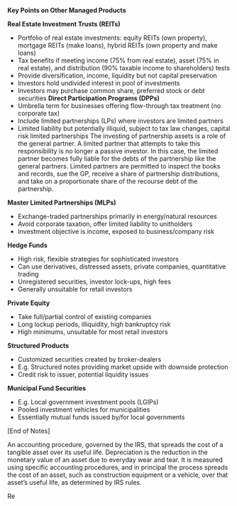 **Key Points on Other Managed Products**

**Real Estate Investment Trusts (REITs)**

- Portfolio of real estate investments: equity REITs (own property), mortgage REITs (make loans), hybrid REITs (own property and make loans)
- Tax benefits if meeting income (75% from real estate), asset (75% in real estate), and distribution (90% taxable income to shareholders) tests
- Provide diversification, income, liquidity but not capital preservation
- Investors hold undivided interest in pool of investments
- Investors may purchase common share, preferred stock or debt securities
  **Direct Participation Programs (DPPs)**
- Umbrella term for businesses offering flow-through tax treatment (no corporate tax)
- Include limited partnerships (LPs) where investors are limited partners
- Limited liability but potentially illiquid, subject to tax law changes, capital risk
  limited partnerships
  The investing of partnership assets is a role of the general partner. A limited partner that attempts to take this responsibility is no longer a passive investor. In this case, the limited partner becomes fully liable for the debts of the partnership like the general partners. Limited partners are permitted to inspect the books and records, sue the GP, receive a share of partnership distributions, and take on a proportionate share of the recourse debt of the partnership.

**Master Limited Partnerships (MLPs)**

- Exchange-traded partnerships primarily in energy/natural resources
- Avoid corporate taxation, offer limited liability to unitholders
- Investment objective is income, exposed to business/company risk

**Hedge Funds**

- High risk, flexible strategies for sophisticated investors
- Can use derivatives, distressed assets, private companies, quantitative trading
- Unregistered securities, investor lock-ups, high fees
- Generally unsuitable for retail investors

**Private Equity**

- Take full/partial control of existing companies
- Long lockup periods, illiquidity, high bankruptcy risk
- High minimums, unsuitable for most retail investors

**Structured Products**

- Customized securities created by broker-dealers
- E.g. Structured notes providing market upside with downside protection
- Credit risk to issuer, potential liquidity issues

**Municipal Fund Securities**

- E.g. Local government investment pools (LGIPs)
- Pooled investment vehicles for municipalities
- Essentially mutual funds issued by/for local governments

[End of Notes]

An accounting procedure, governed
by the IRS, that spreads the cost of a
tangible asset over its useful life.
Depreciation is the reduction in the
monetary value of an asset due to
everyday wear and tear. It is measured
using specific accounting procedures,
and in principal the process spreads the
cost of an asset, such as construction
equipment or a vehicle, over that asset’s
useful life, as determined by IRS rules.

Re
